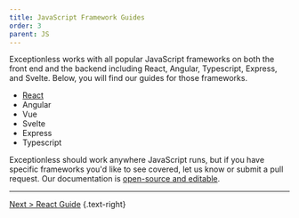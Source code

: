 ```yaml
---
title: JavaScript Framework Guides
order: 3
parent: JS
---
```


Exceptionless works with all popular JavaScript frameworks on both the front end and the backend including React, Angular, Typescript, Express, and Svelte. Below, you will find our guides for those frameworks. 

* [React](react.md) 
* Angular
* Vue
* Svelte 
* Express
* Typescript

Exceptionless should work anywhere JavaScript runs, but if you have specific frameworks you'd like to see covered, let us know or submit a pull request. Our documentation is [open-source and editable](https://github.com/exceptionless/Website/tree/master/content/docs). 

---  

[Next > React Guide](react.md) {.text-right}